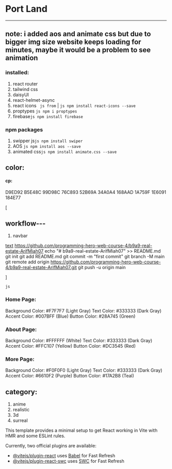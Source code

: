 # Port Land

--- 
note: i added aos and animate css but due to bigger img size website keeps loading for minutes, maybe it would be a problem to see animation 
---

### installed:
1. react router 
2. tailwind css
3. daisyUI 
4. react-helmet-async
5. react icons ``` js from``` | ```js npm install react-icons --save```
6. proptypes ```js npm i proptypes```
7. firebase```js npm install firebase```
### npm packages
1. swipper js```js npm install swiper```
2. AOS ``` js npm install aos --save  ```
3. animated css```js npm install animate.css --save```

## color:
#### cp:
D9ED92
B5E48C
99D98C
76C893
52B69A
34A0A4
168AAD
1A759F
1E6091
184E77

[

## workflow---

1. navbar





[text](<../../../../../../Downloads/B9A9-B9--Real-estate-main (1).zip>)
https://github.com/programming-hero-web-course-4/b9a9-real-estate-ArifMiah07
echo "# b9a9-real-estate-ArifMiah07" >> README.md
git init
git add README.md
git commit -m "first commit"
git branch -M main
git remote add origin https://github.com/programming-hero-web-course-4/b9a9-real-estate-ArifMiah07.git
git push -u origin main


































]



```js```
### Home Page:

Background Color: #F7F7F7 (Light Gray)
Text Color: #333333 (Dark Gray)
Accent Color: #007BFF (Blue)
Button Color: #28A745 (Green)

### About Page:

Background Color: #FFFFFF (White)
Text Color: #333333 (Dark Gray)
Accent Color: #FFC107 (Yellow)
Button Color: #DC3545 (Red)

### More Page:

Background Color: #F0F0F0 (Light Gray)
Text Color: #333333 (Dark Gray)
Accent Color: #6610F2 (Purple)
Button Color: #17A2B8 (Teal)

## category:
1. anime
2. realistic
3. 3d
4. surreal


This template provides a minimal setup to get React working in Vite with HMR and some ESLint rules.

Currently, two official plugins are available:

- [@vitejs/plugin-react](https://github.com/vitejs/vite-plugin-react/blob/main/packages/plugin-react/README.md) uses [Babel](https://babeljs.io/) for Fast Refresh
- [@vitejs/plugin-react-swc](https://github.com/vitejs/vite-plugin-react-swc) uses [SWC](https://swc.rs/) for Fast Refresh
